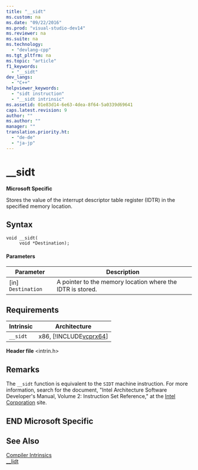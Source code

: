 ```yaml
---
title: "__sidt"
ms.custom: na
ms.date: "09/22/2016"
ms.prod: "visual-studio-dev14"
ms.reviewer: na
ms.suite: na
ms.technology: 
  - "devlang-cpp"
ms.tgt_pltfrm: na
ms.topic: "article"
f1_keywords: 
  - "__sidt"
dev_langs: 
  - "C++"
helpviewer_keywords: 
  - "sidt instruction"
  - "__sidt intrinsic"
ms.assetid: 01e83d14-6e63-4dea-8f64-5a0339d69641
caps.latest.revision: 9
author: ""
ms.author: ""
manager: ""
translation.priority.ht: 
  - "de-de"
  - "ja-jp"
---
```

# __sidt
**Microsoft Specific**  
  
 Stores the value of the interrupt descriptor table register (IDTR) in the specified memory location.  
  
## Syntax  
  
```  
void __sidt(  
     void *Destination);  
```  
  
#### Parameters  
  
|Parameter|Description|  
|---------------|-----------------|  
|[in] `Destination`|A pointer to the memory location where the IDTR is stored.|  
  
## Requirements  
  
|Intrinsic|Architecture|  
|---------------|------------------|  
|`__sidt`|x86, [!INCLUDE[vcprx64](../vs140/includes/vcprx64_md.md)]|  
  
 **Header file** <intrin.h>  
  
## Remarks  
 The `__sidt` function is equivalent to the `SIDT` machine instruction. For more information, search for the document, "Intel Architecture Software Developer's Manual, Volume 2: Instruction Set Reference," at the [Intel Corporation](http://go.microsoft.com/fwlink/?LinkId=127) site.  
  
## END Microsoft Specific  
  
## See Also  
 [Compiler Intrinsics](../vs140/compiler-intrinsics.md)   
 [__lidt](../vs140/__lidt.md)